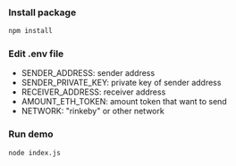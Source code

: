 ### Install package
```sh
npm install
```
### Edit .env file
- SENDER_ADDRESS: sender address
- SENDER_PRIVATE_KEY: private key of sender address
- RECEIVER_ADDRESS: receiver address
- AMOUNT_ETH_TOKEN: amount token that want to send
- NETWORK: "rinkeby" or other network
### Run demo
```sh
node index.js
```